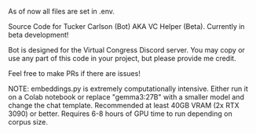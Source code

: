 As of now all files are set in .env.

Source Code for Tucker Carlson (Bot) AKA VC Helper (Beta). Currently in beta development!

Bot is designed for the Virtual Congress Discord server. You may copy or use any part of this code in your project, but please provide me credit. 

Feel free to make PRs if there are issues!

NOTE: embeddings.py is extremely computationally intensive. Either run it on a Colab notebook or replace "gemma3:27B" with a smaller model and change the chat template. Recommended at least 40GB VRAM (2x RTX 3090) or better. Requires 6-8 hours of GPU time to run depending on corpus size. 

